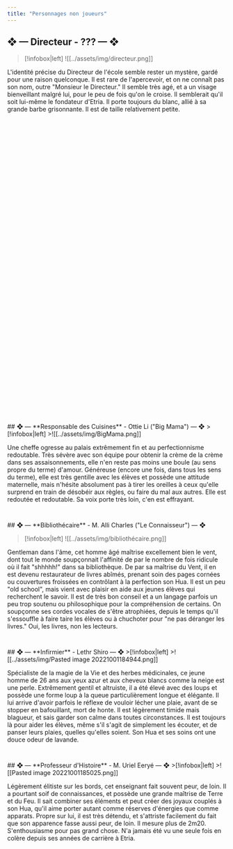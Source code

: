 ```yaml
---
title: "Personnages non joueurs"
---
```


## ❖ —  **Directeur** - ??? — ❖

>[!infobox|left]
>![[../assets/img/directeur.png]]

L'identité précise du Directeur de l'école semble rester un mystère, gardé pour une raison quelconque. Il est rare de l'apercevoir, et on ne connaît pas son nom, outre "Monsieur le Directeur." Il semble très agé, et a un visage bienveillant malgré lui, pour le peu de fois qu'on le croise. Il semblerait qu'il soit lui-même le fondateur d'Etria.
Il porte toujours du blanc, allié à sa grande barbe grisonnante.
Il est de taille relativement petite.
<div style="height:8em;display:block;"></div>
<div style="height:15%;display:block;"></div>
## ❖ —  **Responsable des Cuisines** - Ottie Li ("Big Mama") — ❖
>[!infobox|left]
>![[../assets/img/BigMama.png]]

Une cheffe ogresse au palais extrêmement fin et au perfectionnisme redoutable. Très sévère avec son équipe pour obtenir la crème de la crème dans ses assaisonnements, elle n'en reste pas moins une boule (au sens propre du terme) d'amour. Généreuse (encore une fois, dans tous les sens du terme), elle est très gentille avec les élèves et possède une attitude maternelle, mais n'hésite absolument pas à tirer les oreilles à ceux qu'elle surprend en train de désobéir aux règles, ou faire du mal aux autres. 
Elle est redoutée et redoutable. Sa voix porte très loin, c'en est effrayant.

<div style="height:2em;display:block;"></div>
## ❖ —  **Bibliothécaire** - M. Alli Charles ("Le Connaisseur") — ❖

>[!infobox|left]
>![[../assets/img/bibliothécaire.png]]

Gentleman dans l'âme, cet homme âgé maîtrise excellement bien le vent, dont tout le monde soupçonnait l'affinité de par le nombre de fois ridicule où il fait "shhhhh!" dans sa bibliothèque. De par sa maîtrise du Vent, il en est devenu restaurateur de livres abîmés, prenant soin des pages cornées ou couvertures froissées en contrôlant à la perfection son Hua. Il est un peu "old school", mais vient avec plaisir en aide aux jeunes élèves qui recherchent le savoir.
Il est de très bon conseil et a un langage parfois un peu trop soutenu ou philosophique pour la compréhension de certains.
On soupçonne ses cordes vocales de s'être atrophiées, depuis le temps qu'il s'essouffle à faire taire les élèves ou à chuchoter pour "ne pas déranger les livres." Oui, les livres, non les lecteurs.

<div style="height:2em;display:block;"></div>
## ❖ —  **Infirmier** - Lethr Shiro — ❖
>[!infobox|left]
>![[../assets/img/Pasted image 20221001184944.png]]

Spécialiste de la magie de la Vie et des herbes médicinales, ce jeune homme de 26 ans aux yeux azur et aux cheveux blancs comme la neige est une perle. Extrêmement gentil et altruiste, il a été élevé avec des loups et possède une forme loup à la queue particulièrement longue et élégante.
Il lui arrive d'avoir parfois le réflexe de vouloir lécher une plaie, avant de se stopper en bafouillant, mort de honte. Il est légèrement timide mais blagueur, et sais garder son calme dans toutes circonstances. Il est toujours là pour aider les élèves, même s'il s'agit de simplement les écouter, et de panser leurs plaies, quelles qu'elles soient.
Son Hua et ses soins ont une douce odeur de lavande.
<div style="height:2em;display:block;"></div>
## ❖ —  **Professeur d'Histoire** - M. Uriel Eeryé  — ❖
>[!infobox|left]
>![[Pasted image 20221001185025.png]]

Légèrement élitiste sur les bords, cet enseignant fait souvent peur, de loin. Il a pourtant soif de connaissances, et possède une grande maîtrise de Terre et du Feu. Il sait combiner ses éléments et peut créer des joyaux couplés à son Hua, qu'il aime porter autant comme réserves d'énergies que comme apparats. 
Propre sur lui, il est très détendu, et s'attriste facilement du fait que son apparence fasse aussi peur, de loin. Il mesure plus de 2m20. 
S'enthousiasme pour pas grand chose. N'a jamais été vu une seule fois en colère depuis ses années de carrière à Etria.



